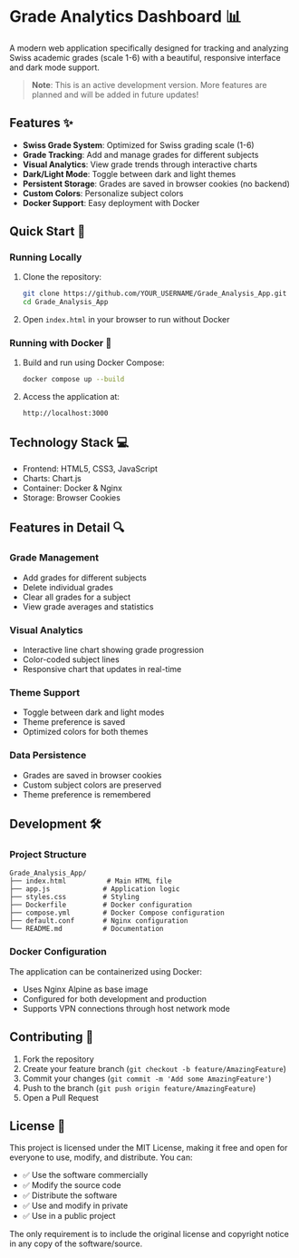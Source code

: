 # Grade Analytics Dashboard 📊

A modern web application specifically designed for tracking and analyzing Swiss academic grades (scale 1-6) with a beautiful, responsive interface and dark mode support.

> **Note**: This is an active development version. More features are planned and will be added in future updates!

## Features ✨

- **Swiss Grade System**: Optimized for Swiss grading scale (1-6)
- **Grade Tracking**: Add and manage grades for different subjects
- **Visual Analytics**: View grade trends through interactive charts
- **Dark/Light Mode**: Toggle between dark and light themes
- **Persistent Storage**: Grades are saved in browser cookies (no backend)
- **Custom Colors**: Personalize subject colors
- **Docker Support**: Easy deployment with Docker
  
## Quick Start 🚀

### Running Locally
1. Clone the repository:
   ```bash
   git clone https://github.com/YOUR_USERNAME/Grade_Analysis_App.git
   cd Grade_Analysis_App
   ```

2. Open `index.html` in your browser to run without Docker

### Running with Docker 🐳

1. Build and run using Docker Compose:
   ```bash
   docker compose up --build
   ```

2. Access the application at:
   ```
   http://localhost:3000
   ```

## Technology Stack 💻

- Frontend: HTML5, CSS3, JavaScript
- Charts: Chart.js
- Container: Docker & Nginx
- Storage: Browser Cookies

## Features in Detail 🔍

### Grade Management
- Add grades for different subjects
- Delete individual grades
- Clear all grades for a subject
- View grade averages and statistics

### Visual Analytics
- Interactive line chart showing grade progression
- Color-coded subject lines
- Responsive chart that updates in real-time

### Theme Support
- Toggle between dark and light modes
- Theme preference is saved
- Optimized colors for both themes

### Data Persistence
- Grades are saved in browser cookies
- Custom subject colors are preserved
- Theme preference is remembered

## Development 🛠️

### Project Structure
```
Grade_Analysis_App/
├── index.html          # Main HTML file
├── app.js             # Application logic
├── styles.css         # Styling
├── Dockerfile         # Docker configuration
├── compose.yml        # Docker Compose configuration
├── default.conf       # Nginx configuration
└── README.md          # Documentation
```

### Docker Configuration
The application can be containerized using Docker:
- Uses Nginx Alpine as base image
- Configured for both development and production
- Supports VPN connections through host network mode

## Contributing 🤝

1. Fork the repository
2. Create your feature branch (`git checkout -b feature/AmazingFeature`)
3. Commit your changes (`git commit -m 'Add some AmazingFeature'`)
4. Push to the branch (`git push origin feature/AmazingFeature`)
5. Open a Pull Request

## License 📝

This project is licensed under the MIT License, making it free and open for everyone to use, modify, and distribute. You can:
- ✅ Use the software commercially
- ✅ Modify the source code
- ✅ Distribute the software
- ✅ Use and modify in private
- ✅ Use in a public project

The only requirement is to include the original license and copyright notice in any copy of the software/source.
